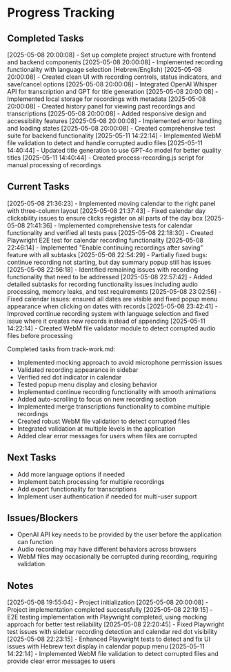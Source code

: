 # Progress Tracking

## Completed Tasks
[2025-05-08 20:00:08] - Set up complete project structure with frontend and backend components
[2025-05-08 20:00:08] - Implemented recording functionality with language selection (Hebrew/English)
[2025-05-08 20:00:08] - Created clean UI with recording controls, status indicators, and save/cancel options
[2025-05-08 20:00:08] - Integrated OpenAI Whisper API for transcription and GPT for title generation
[2025-05-08 20:00:08] - Implemented local storage for recordings with metadata
[2025-05-08 20:00:08] - Created history panel for viewing past recordings and transcriptions
[2025-05-08 20:00:08] - Added responsive design and accessibility features
[2025-05-08 20:00:08] - Implemented error handling and loading states
[2025-05-08 20:00:08] - Created comprehensive test suite for backend functionality
[2025-05-11 14:22:14] - Implemented WebM file validation to detect and handle corrupted audio files
[2025-05-11 14:40:44] - Updated title generation to use GPT-4o model for better quality titles
[2025-05-11 14:40:44] - Created process-recording.js script for manual processing of recordings

## Current Tasks
[2025-05-08 21:36:23] - Implemented moving calendar to the right panel with three-column layout
[2025-05-08 21:37:43] - Fixed calendar day clickability issues to ensure clicks register on all parts of the day box
[2025-05-08 21:41:36] - Implemented comprehensive tests for calendar functionality and verified all tests pass
[2025-05-08 22:18:30] - Created Playwright E2E test for calendar recording functionality
[2025-05-08 22:46:14] - Implemented "Enable continuing recordings after saving" feature with all subtasks
[2025-05-08 22:54:29] - Partially fixed bugs: continue recording not starting, but day summary popup still has issues
[2025-05-08 22:56:18] - Identified remaining issues with recording functionality that need to be addressed
[2025-05-08 22:57:42] - Added detailed subtasks for recording functionality issues including audio processing, memory leaks, and test requirements
[2025-05-08 23:02:56] - Fixed calendar issues: ensured all dates are visible and fixed popup menu appearance when clicking on dates with records
[2025-05-08 23:42:41] - Improved continue recording system with language selection and fixed issue where it creates new records instead of appending
[2025-05-11 14:22:14] - Created WebM file validator module to detect corrupted audio files before processing

Completed tasks from track-work.md:
- Implemented mocking approach to avoid microphone permission issues
- Validated recording appearance in sidebar
- Verified red dot indicator in calendar
- Tested popup menu display and closing behavior
- Implemented continue recording functionality with smooth animations
- Added auto-scrolling to focus on new recording section
- Implemented merge transcriptions functionality to combine multiple recordings
- Created robust WebM file validation to detect corrupted files
- Integrated validation at multiple levels in the application
- Added clear error messages for users when files are corrupted

## Next Tasks
- Add more language options if needed
- Implement batch processing for multiple recordings
- Add export functionality for transcriptions
- Implement user authentication if needed for multi-user support

## Issues/Blockers
- OpenAI API key needs to be provided by the user before the application can function
- Audio recording may have different behaviors across browsers
- WebM files may occasionally be corrupted during recording, requiring validation

## Notes
[2025-05-08 19:55:04] - Project initialization
[2025-05-08 20:00:08] - Project implementation completed successfully
[2025-05-08 22:19:15] - E2E testing implementation with Playwright completed, using mocking approach for better test reliability
[2025-05-08 22:20:45] - Fixed Playwright test issues with sidebar recording detection and calendar red dot visibility
[2025-05-08 22:23:15] - Enhanced Playwright tests to detect and fix UI issues with Hebrew text display in calendar popup menu
[2025-05-11 14:22:14] - Implemented WebM file validation to detect corrupted files and provide clear error messages to users
